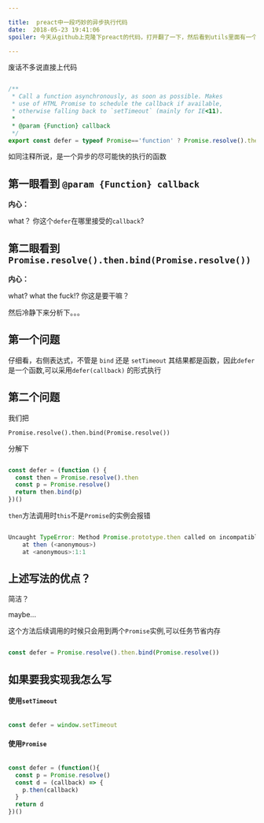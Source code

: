 ```yaml
---

title:  preact中一段巧妙的异步执行代码
date:  2018-05-23 19:41:06
spoiler: 今天从github上克隆下preact的代码，打开翻了一下，然后看到utils里面有一个奇妙的`defer`函数，第一眼看到它我一脸懵逼

---
```



<!-- more -->

废话不多说直接上代码

```js

/**
 * Call a function asynchronously, as soon as possible. Makes
 * use of HTML Promise to schedule the callback if available,
 * otherwise falling back to `setTimeout` (mainly for IE<11).
 *
 * @param {Function} callback
 */
export const defer = typeof Promise=='function' ? Promise.resolve().then.bind(Promise.resolve()) : setTimeout;


```

如同注释所说，是一个异步的尽可能快的执行的函数

## 第一眼看到 `@param {Function} callback`

**内心：**

what？ 你这个`defer`在哪里接受的`callback`?

## 第二眼看到 `Promise.resolve().then.bind(Promise.resolve())`

**内心：**

what? what the fuck!? 你这是要干嘛？

然后冷静下来分析下。。。

## 第一个问题

仔细看，右侧表达式，不管是 `bind` 还是 `setTimeout` 其结果都是函数，因此`defer`是一个函数,可以采用`defer(callback)` 的形式执行

## 第二个问题

我们把

`Promise.resolve().then.bind(Promise.resolve())`

分解下

```js

const defer = (function () {
  const then = Promise.resolve().then
  const p = Promise.resolve()
  return then.bind(p)
})()

```

`then`方法调用时`this`不是`Promise`的实例会报错

```js

Uncaught TypeError: Method Promise.prototype.then called on incompatible receiver undefined
    at then (<anonymous>)
    at <anonymous>:1:1

```

## 上述写法的优点？

简洁？

maybe...

这个方法后续调用的时候只会用到两个`Promise`实例,可以任务节省内存

```js

const defer = Promise.resolve().then.bind(Promise.resolve())

```

## 如果要我实现我怎么写


#### 使用`setTimeout`

```js

const defer = window.setTimeout

```
#### 使用`Promise`
```js

const defer = (function(){
  const p = Promise.resolve()
  const d = (callback) => {
    p.then(callback)
  }
  return d
})()

```




